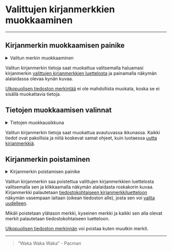 # Valittujen kirjanmerkkien muokkaaminen

---

## Kirjanmerkin muokkaamisen painike

<details>
    <summary><span class="expand-stub"></span>Valitun merkin muokkaaminen</summary>

![Valitun kirjanmerkin muokkaamisen painike](../../images/extract_edit_selected_bookmark.png)

</details>

Valitun kirjanmerkin tietoja saat muokattua valitsemalla haluamasi kirjanmerkin [valittujen kirjanmerkkien luettelosta](selected_bookmarks.md) ja painamalla näkymän alalaidassa olevaa kynän kuvaa.

[Ulkopuolisen tiedoston merkintää](reordering_bookmarks.md#ulkopuolisen-tiedoston-merkinnän-lisääminen) ei ole mahdollista muokata, koska se ei sisällä muokattavia tietoja.

## Tietojen muokkaamisen valinnat

<details>
    <summary><span class="expand-stub"></span>Tietojen muokkausikkuna</summary>

![Kirjanmerkin tietojen muokkaamisen ikkuna](../../images/extract_edit_selected_bookmark_dialog.png)

</details>

Valitun kirjanmerkin tietoja saat muokattua avautuvassa ikkunassa. Kaikki tiedot ovat pakollisia ja niitä koskevat samat ohjeet, kuin luotaessa [uutta kirjanmerkkiä](add_bookmark.md#uuden-kirjanmerkin-valinnat).

## Kirjanmerkin poistaminen

<details>
    <summary><span class="expand-stub"></span>Kirjanmerkin poistamisen painike</summary>

![Kirjanmerkin poistamisen painike](../../images/extract_delete_selected_bookmark.png)

</details>

Valitun kirjanmerkin saa poistettua valittujen kirjanmerkkien luettelosta valitsemalla sen ja klikkaamalla näkymän alalaidasta roskakorin kuvaa. Kirjanmerkki palautetaan [tiedostokohtaiseen kirjanmerkkiluetteloon](file_options.md#käsiteltävän-tiedoston-valitseminen) näkymän vasempaan laitaan (oikean tiedoston alle), josta sen voi [valita uudelleen](selecting_bookmarks.md#kirjanmerkkien-valitseminen).

Mikäli poistetaan ylätason merkki, kyseinen merkki ja kaikki sen alla olevat merkit palautetaan tiedostokohtaiseen luetteloon.

[Ulkopuolisen tiedoston merkinnän](reordering_bookmarks.md#ulkopuolisen-tiedoston-merkinnän-lisääminen) voi poistaa kuten muutkin merkit.

---

> “Waka Waka Waka” - Pacman
